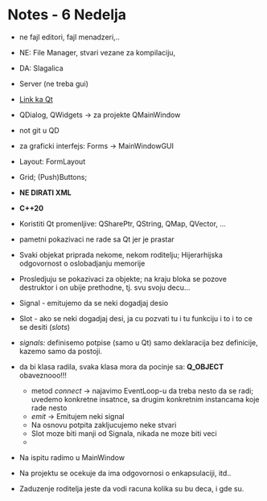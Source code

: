 # Notes  - 6 Nedelja

- ne fajl editori, fajl menadzeri,..
- NE: File Manager, stvari vezane za kompilaciju, 

- DA: Slagalica
- Server (ne treba gui)

- <a href="https://www.qt.io/download-qt-installer-oss?hsCtaTracking=99d9dd4f-5681-48d2-b096-470725510d34%7C074ddad0-fdef-4e53-8aa8-5e8a876d6ab4" target="_blank"> Link ka Qt </a>

- QDialog, QWidgets -> za projekte QMainWindow

- not git u QD


- za graficki interfejs: Forms -> MainWindowGUI
- Layout: FormLayout 
- Grid; (Push)Buttons;

- **NE DIRATI XML**

- **C++20**

- Koristiti Qt promenljive: QSharePtr, QString, QMap, QVector, ...
- pametni pokazivaci ne rade sa Qt jer je prastar

- Svaki objekat priprada nekome, nekom roditelju; Hijerarhijska odgovornost o oslobadjanju memorije

- Prosledjuju se pokazivaci za objekte; na kraju bloka se pozove destruktor i on ubije prethodne, tj. svu svoju decu...

- Signal - emitujemo da se neki dogadjaj desio
- Slot - ako se neki dogadjaj desi, ja cu pozvati tu i tu funkciju i to i to ce se desiti     (*slots*)

- *signals:* definisemo potpise (samo u Qt) samo deklaracija bez definicije, kazemo samo da postoji.
- da bi klasa radila, svaka klasa mora da pocinje sa: **Q_OBJECT** obaveznooo!!!
  - metod *connect* -> najavimo EventLoop-u da treba nesto da se radi; uvedemo konkretne insatnce, sa drugim konkretnim instancama koje rade nesto
  - *emit* -> Emitujem neki signal 
  - Na osnovu potpita zakljucujemo neke stvari
  - Slot moze biti manji od Signala, nikada ne moze biti veci
  - 

- Na ispitu radimo u MainWindow


- Na projektu se ocekuje da ima odgovornosi o enkapsulaciji, itd..

- Zaduzenje roditelja jeste da vodi racuna kolika su bu deca, i gde su.